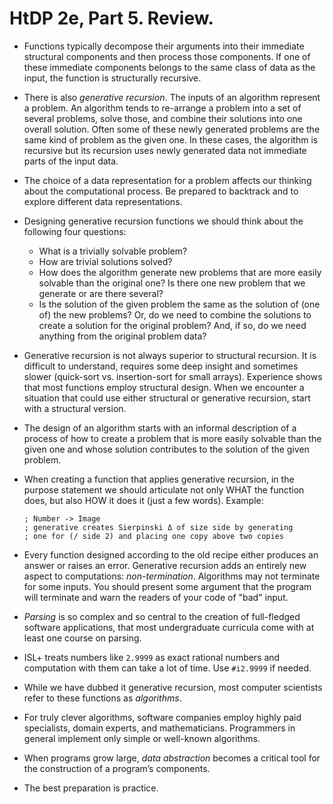 HtDP 2e, Part 5. Review.
========================

* Functions typically decompose their arguments into their immediate structural components
  and then process those components. If one of these immediate components belongs
  to the same class of data as the input, the function is structurally recursive.

* There is also *generative recursion*. The inputs of an algorithm represent a problem.
  An algorithm tends to re-arrange a problem into a set of several problems,
  solve those, and combine their solutions into one overall solution.
  Often some of these newly generated problems are the same kind of problem as the given one.
  In these cases, the algorithm is recursive but its recursion uses
  newly generated data not immediate parts of the input data.

* The choice of a data representation for a problem affects our thinking about the computational process.
  Be prepared to backtrack and to explore different data representations.

* Designing generative recursion functions we should think about the following four questions:
  - What is a trivially solvable problem?
  - How are trivial solutions solved?
  - How does the algorithm generate new problems that are more easily solvable than the original one?
    Is there one new problem that we generate or are there several?
  - Is the solution of the given problem the same as the solution of (one of) the new problems?
    Or, do we need to combine the solutions to create a solution for the original problem?
    And, if so, do we need anything from the original problem data?

* Generative recursion is not always superior to structural recursion. It is difficult to understand,
  requires some deep insight and sometimes slower (quick-sort vs. insertion-sort for small arrays).
  Experience shows that most functions employ structural design. When we encounter a situation
  that could use either structural or generative recursion, start with a structural version.

* The design of an algorithm starts with an informal description of a process of how to create a problem
  that is more easily solvable than the given one and whose solution
  contributes to the solution of the given problem.

* When creating a function that applies generative recursion,
  in the purpose statement we should articulate not only WHAT the function does,
  but also HOW it does it (just a few words). Example:
  
  ```racket
  ; Number -> Image
  ; generative creates Sierpinski Δ of size side by generating
  ; one for (/ side 2) and placing one copy above two copies
  ```

* Every function designed according to the old recipe either produces an answer or raises an error.
  Generative recursion adds an entirely new aspect to computations: *non-termination*.
  Algorithms may not terminate for some inputs. You should present some argument that
  the program will terminate and warn the readers of your code of "bad" input.

* *Parsing* is so complex and so central to the creation of full-fledged software applications,
  that most undergraduate curricula come with at least one course on parsing.

* ISL+ treats numbers like `2.9999` as exact rational numbers and computation
  with them can take a lot of time. Use `#i2.9999` if needed.

* While we have dubbed it generative recursion,
  most computer scientists refer to these functions as *algorithms*.

* For truly clever algorithms, software companies employ highly paid specialists, domain experts,
  and mathematicians. Programmers in general implement only simple or well-known algorithms.

* When programs grow large, *data abstraction* becomes a critical tool for the construction of a program’s components.

* The best preparation is practice.

